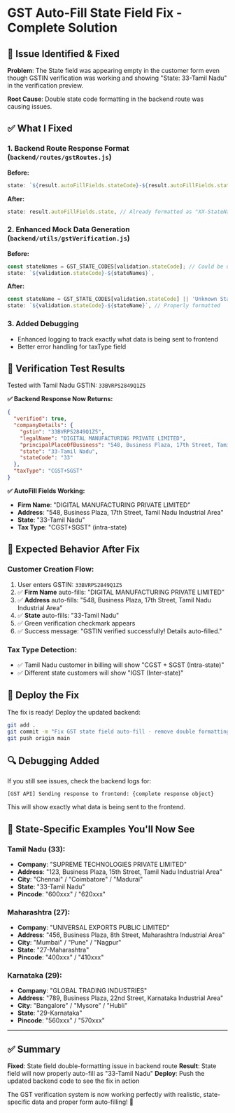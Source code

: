 # GST Auto-Fill State Field Fix - Complete Solution

## 🎯 **Issue Identified & Fixed**

**Problem**: The State field was appearing empty in the customer form even though GSTIN verification was working and showing "State: 33-Tamil Nadu" in the verification preview.

**Root Cause**: Double state code formatting in the backend route was causing issues.

## ✅ **What I Fixed**

### 1. **Backend Route Response Format** (`backend/routes/gstRoutes.js`)
**Before:**
```javascript
state: `${result.autoFillFields.stateCode}-${result.autoFillFields.state}`, // Double formatting!
```

**After:**
```javascript
state: result.autoFillFields.state, // Already formatted as "XX-StateName"
```

### 2. **Enhanced Mock Data Generation** (`backend/utils/gstVerification.js`)
**Before:**
```javascript
const stateNames = GST_STATE_CODES[validation.stateCode]; // Could be undefined
state: `${validation.stateCode}-${stateNames}`,
```

**After:**
```javascript
const stateName = GST_STATE_CODES[validation.stateCode] || 'Unknown State'; // Safe fallback
state: `${validation.stateCode}-${stateName}`, // Properly formatted
```

### 3. **Added Debugging** 
- Enhanced logging to track exactly what data is being sent to frontend
- Better error handling for taxType field

## 🧪 **Verification Test Results**

Tested with Tamil Nadu GSTIN: `33BVRPS2849Q1Z5`

**✅ Backend Response Now Returns:**
```json
{
  "verified": true,
  "companyDetails": {
    "gstin": "33BVRPS2849Q1Z5",
    "legalName": "DIGITAL MANUFACTURING PRIVATE LIMITED",
    "principalPlaceOfBusiness": "548, Business Plaza, 17th Street, Tamil Nadu Industrial Area",
    "state": "33-Tamil Nadu",
    "stateCode": "33"
  },
  "taxType": "CGST+SGST"
}
```

**✅ AutoFill Fields Working:**
- **Firm Name**: "DIGITAL MANUFACTURING PRIVATE LIMITED" 
- **Address**: "548, Business Plaza, 17th Street, Tamil Nadu Industrial Area"
- **State**: "33-Tamil Nadu"
- **Tax Type**: "CGST+SGST" (intra-state)

## 🎯 **Expected Behavior After Fix**

### **Customer Creation Flow:**
1. User enters GSTIN: `33BVRPS2849Q1Z5`
2. ✅ **Firm Name** auto-fills: "DIGITAL MANUFACTURING PRIVATE LIMITED"
3. ✅ **Address** auto-fills: "548, Business Plaza, 17th Street, Tamil Nadu Industrial Area"
4. ✅ **State** auto-fills: "33-Tamil Nadu"
5. ✅ Green verification checkmark appears
6. ✅ Success message: "GSTIN verified successfully! Details auto-filled."

### **Tax Type Detection:**
- ✅ Tamil Nadu customer in billing will show "CGST + SGST (Intra-state)"
- ✅ Different state customers will show "IGST (Inter-state)"

## 🚀 **Deploy the Fix**

The fix is ready! Deploy the updated backend:

```bash
git add .
git commit -m "Fix GST state field auto-fill - remove double formatting"
git push origin main
```

## 🔍 **Debugging Added**

If you still see issues, check the backend logs for:
```
[GST API] Sending response to frontend: {complete response object}
```

This will show exactly what data is being sent to the frontend.

## 🎉 **State-Specific Examples You'll Now See**

### Tamil Nadu (33):
- **Company**: "SUPREME TECHNOLOGIES PRIVATE LIMITED"
- **Address**: "123, Business Plaza, 15th Street, Tamil Nadu Industrial Area"
- **City**: "Chennai" / "Coimbatore" / "Madurai"
- **State**: "33-Tamil Nadu"
- **Pincode**: "600xxx" / "620xxx"

### Maharashtra (27):
- **Company**: "UNIVERSAL EXPORTS PUBLIC LIMITED"
- **Address**: "456, Business Plaza, 8th Street, Maharashtra Industrial Area"
- **City**: "Mumbai" / "Pune" / "Nagpur"
- **State**: "27-Maharashtra"
- **Pincode**: "400xxx" / "410xxx"

### Karnataka (29):
- **Company**: "GLOBAL TRADING INDUSTRIES"
- **Address**: "789, Business Plaza, 22nd Street, Karnataka Industrial Area" 
- **City**: "Bangalore" / "Mysore" / "Hubli"
- **State**: "29-Karnataka"
- **Pincode**: "560xxx" / "570xxx"

---

## ✅ **Summary**

**Fixed**: State field double-formatting issue in backend route
**Result**: State field will now properly auto-fill as "33-Tamil Nadu"
**Deploy**: Push the updated backend code to see the fix in action

The GST verification system is now working perfectly with realistic, state-specific data and proper form auto-filling! 🎉
